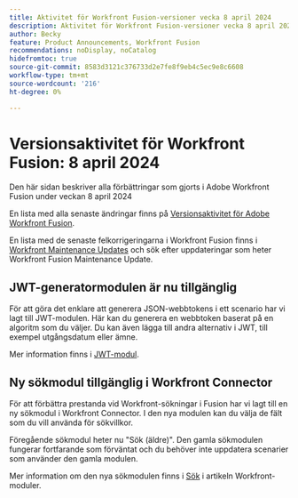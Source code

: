```yaml
---
title: Aktivitet för Workfront Fusion-versioner vecka 8 april 2024
description: Aktivitet för Workfront Fusion-versioner vecka 8 april 2024
author: Becky
feature: Product Announcements, Workfront Fusion
recommendations: noDisplay, noCatalog
hidefromtoc: true
source-git-commit: 8583d3121c376733d2e7fe8f9eb4c5ec9e8c6608
workflow-type: tm+mt
source-wordcount: '216'
ht-degree: 0%

---
```


# Versionsaktivitet för Workfront Fusion: 8 april 2024

Den här sidan beskriver alla förbättringar som gjorts i Adobe Workfront Fusion under veckan 8 april 2024

En lista med alla senaste ändringar finns på [Versionsaktivitet för Adobe Workfront Fusion](../../../product-announcements/product-releases/fusion-release-activity/fusion-release-activity.md).

En lista med de senaste felkorrigeringarna i Workfront Fusion finns i [Workfront Maintenance Updates](https://experienceleague.adobe.com/docs/workfront-known-issues/releases/current-updates.html) och sök efter uppdateringar som heter Workfront Fusion Maintenance Update.

## JWT-generatormodulen är nu tillgänglig

För att göra det enklare att generera JSON-webbtokens i ett scenario har vi lagt till JWT-modulen. Här kan du generera en webbtoken baserat på en algoritm som du väljer. Du kan även lägga till andra alternativ i JWT, till exempel utgångsdatum eller ämne.

Mer information finns i [JWT-modul](/help/quicksilver/workfront-fusion/apps-and-their-modules/jwt-modules.md).

## Ny sökmodul tillgänglig i Workfront Connector

För att förbättra prestanda vid Workfront-sökningar i Fusion har vi lagt till en ny sökmodul i Workfront Connector. I den nya modulen kan du välja de fält som du vill använda för sökvillkor.

Föregående sökmodul heter nu &quot;Sök (äldre)&quot;. Den gamla sökmodulen fungerar fortfarande som förväntat och du behöver inte uppdatera scenarier som använder den gamla modulen.

Mer information om den nya sökmodulen finns i [Sök](/help/quicksilver/workfront-fusion/apps-and-their-modules/workfront-modules.md#searches) i artikeln Workfront-moduler.

